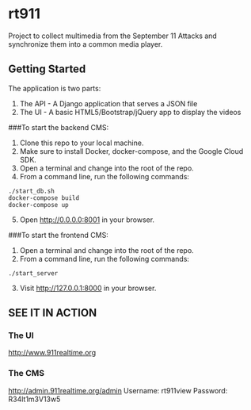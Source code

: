 # rt911

Project to collect multimedia from the September 11 Attacks and synchronize them into a common media player.

## Getting Started

The application is two parts:
1. The API - A Django application that serves a JSON file
2. The UI - A basic HTML5/Bootstrap/jQuery app to display the videos

###To start the backend CMS:
1. Clone this repo to your local machine.
2. Make sure to install Docker, docker-compose, and the Google Cloud SDK.
3. Open a terminal and change into the root of the repo.
4. From a command line, run the following commands: 
```cd backend
./start_db.sh
docker-compose build
docker-compose up
```
5. Open http://0.0.0.0:8001 in your browser.

###To start the frontend CMS:
1. Open a terminal and change into the root of the repo.
2. From a command line, run the following commands: 
```cd frontend
./start_server
```
3. Visit http://127.0.0.1:8000 in your browser.


## SEE IT IN ACTION
### The UI
http://www.911realtime.org

### The CMS
http://admin.911realtime.org/admin
Username: rt911view
Password: R34lt1m3V13w5